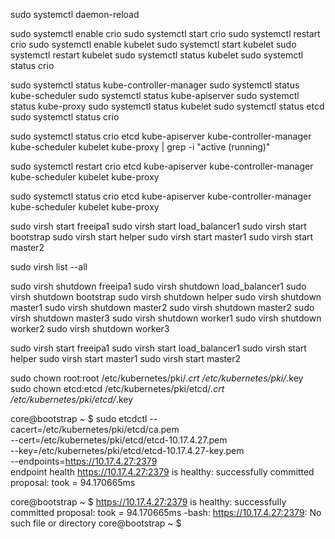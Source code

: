 


sudo systemctl daemon-reload


sudo systemctl enable crio
sudo systemctl start crio
sudo systemctl restart crio
sudo systemctl enable kubelet
sudo systemctl start kubelet
sudo systemctl restart kubelet
sudo systemctl status kubelet
sudo systemctl status crio



sudo systemctl status kube-controller-manager
sudo systemctl status kube-scheduler
sudo systemctl status kube-apiserver
sudo systemctl status kube-proxy
sudo systemctl status kubelet
sudo systemctl status etcd
sudo systemctl status crio



sudo systemctl status crio etcd kube-apiserver kube-controller-manager kube-scheduler kubelet kube-proxy | grep -i "active (running)"

sudo systemctl restart crio etcd kube-apiserver kube-controller-manager kube-scheduler kubelet kube-proxy

sudo systemctl status crio etcd kube-apiserver kube-controller-manager kube-scheduler kubelet kube-proxy


sudo virsh start freeipa1
sudo virsh start load_balancer1
sudo virsh start bootstrap
sudo virsh start helper
sudo virsh start master1
sudo virsh start master2

sudo virsh list --all

sudo virsh shutdown  freeipa1
sudo virsh shutdown  load_balancer1
sudo virsh shutdown  bootstrap
sudo virsh shutdown  helper
sudo virsh shutdown  master1
sudo virsh shutdown  master2
sudo virsh shutdown  master2
sudo virsh shutdown  master3
sudo virsh shutdown  worker1
sudo virsh shutdown  worker2
sudo virsh shutdown  worker3



sudo virsh start freeipa1
sudo virsh start load_balancer1
sudo virsh start helper
sudo virsh start master1
sudo virsh start master2

sudo chown root:root /etc/kubernetes/pki/*.crt /etc/kubernetes/pki/*.key
sudo chown etcd:etcd /etc/kubernetes/pki/etcd/*.crt /etc/kubernetes/pki/etcd/*.key




core@bootstrap ~ $ sudo etcdctl --cacert=/etc/kubernetes/pki/etcd/ca.pem \
    --cert=/etc/kubernetes/pki/etcd/etcd-10.17.4.27.pem \
    --key=/etc/kubernetes/pki/etcd/etcd-10.17.4.27-key.pem \
    --endpoints=https://10.17.4.27:2379 \
    endpoint health
https://10.17.4.27:2379 is healthy: successfully committed proposal: took = 94.170665ms


core@bootstrap ~ $ https://10.17.4.27:2379 is healthy: successfully committed proposal: took = 94.170665ms
-bash: https://10.17.4.27:2379: No such file or directory
core@bootstrap ~ $
